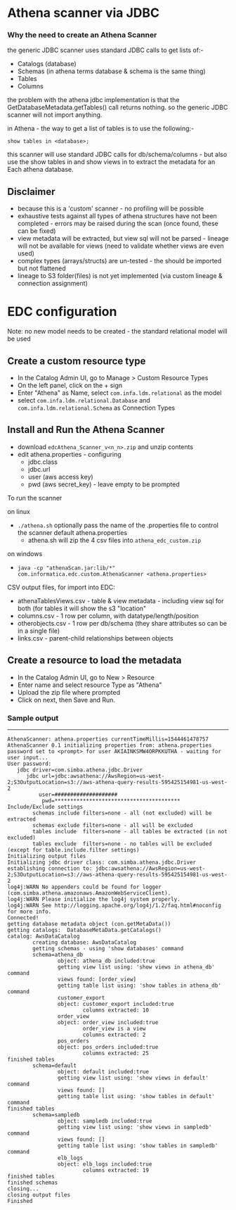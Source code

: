 # Athena scanner via JDBC

### Why the need to create an Athena Scanner

the generic JDBC scanner uses standard JDBC calls to get lists of:-
  * Catalogs (database)
  * Schemas (in athena terms database & schema is the same thing)
  * Tables
  * Columns
  
the problem with the athena jdbc implementation is that the GetDatabaseMetadata.getTables() call returns nothing. so the generic JDBC scanner will not import anything.

in Athena - the way to get a list of tables is to use the following:-

`show tables in <database>;`

this scanner will use standard JDBC calls for db/schema/columns - but also use the show tables in <database> and show views in <database>
to extract the metadata  for an Each athena database.


## Disclaimer

* because this is a 'custom' scanner - no profiling will be possible
* exhaustive tests against all types of athena structures have not been completed - errors may be raised during the scan (once found, these can be fixed)
* view metadata will be extracted, but view sql will not be parsed - lineage will not be available for views (need to validate whether views are even used)
* complex types (arrays/structs) are un-tested - the should be imported but not flattened
* lineage to S3 folder(files) is not yet implemented (via custom lineage & connection assignment)


# EDC configuration

Note:  no new model needs to be created - the standard relational model will be used

Create a custom resource type
-----------------------------

* In the Catalog Admin UI, go to Manage > Custom Resource Types
* On the left panel, click on the + sign
* Enter "Athena" as Name, select `com.infa.ldm.relational` as the model 
* select `com.infa.ldm.relational.Database` and `com.infa.ldm.relational.Schema` as Connection Types


Install and Run the Athena Scanner
----------------------------------

* download `edcAthena_Scanner_v<n_n>.zip` and unzip contents
* edit athena.properties - configuring 
    * jdbc.class
    * jdbc.url
    * user (aws access key)
    * pwd (aws secret_key) - leave empty to be prompted

To run the scanner

on linux
* `./athena.sh`  optionally pass the name of the .properties file to control the scanner default athena.properties
  - athena.sh will zip the 4 csv files into `athena_edc_custom.zip`

on windows
* `java -cp "athenaScan.jar:lib/*" com.informatica.edc.custom.AthenaScanner <athena.properties>`

CSV output files, for import into EDC:
* athenaTablesViews.csv - table & view metadata - including view sql for both (for tables it will show the s3 "location"
* columns.csv           - 1 row per column, with datatype/length/position
* otherobjects.csv      - 1 row per db/schema (they share attributes so can be in a single file)
* links.csv             - parent-child relationships between objects


Create a resource to load the metadata
--------------------------------------

* In the Catalog Admin UI, go to New > Resource
* Enter name and select resource Type as "Athena"
* Upload the zip file where prompted
* Click on next, then Save and Run.

### Sample output
-----------------

```
AthenaScanner: athena.properties currentTimeMillis=1544461478757
AthenaScanner 0.1 initializing properties from: athena.properties
password set to <prompt> for user AKIAINKSMW4ORPKKUTHA - waiting for user input...
User password:
   jdbc driver=com.simba.athena.jdbc.Driver
      jdbc url=jdbc:awsathena://AwsRegion=us-west-2;S3OutputLocation=s3://aws-athena-query-results-595425154981-us-west-2
          user=####################
           pwd=****************************************
Include/Exclude settings
        schemas include filters=none - all (not excluded) will be extracted
        schemas exclude filters=none - all will be excluded
        tables include  filters=none - all tables be extracted (in not excluded)
        tables exclude  filters=none - no tables will be excluded (except for table.include.filter settings)
Initializing output files
Initializing jdbc driver class: com.simba.athena.jdbc.Driver
establishing connection to: jdbc:awsathena://AwsRegion=us-west-2;S3OutputLocation=s3://aws-athena-query-results-595425154981-us-west-2
log4j:WARN No appenders could be found for logger (com.simba.athena.amazonaws.AmazonWebServiceClient).
log4j:WARN Please initialize the log4j system properly.
log4j:WARN See http://logging.apache.org/log4j/1.2/faq.html#noconfig for more info.
Connected!
getting database metadata object (con.getMetaData())
getting catalogs:  DatabaseMetaData.getCatalogs()
catalog: AwsDataCatalog
        creating database: AwsDataCatalog
        getting schemas - using 'show databases' command
        schema=athena_db
                object: athena_db included:true
                getting view list using: 'show views in athena_db' command
                views found: [order_view]
                getting table list using: 'show tables in athena_db' command
                customer_export
                object: customer_export included:true
                        columns extracted: 10
                order_view
                object: order_view included:true
                        order_view is a view
                        columns extracted: 2
                pos_orders
                object: pos_orders included:true
                        columns extracted: 25
finished tables
        schema=default
                object: default included:true
                getting view list using: 'show views in default' command
                views found: []
                getting table list using: 'show tables in default' command
finished tables
        schema=sampledb
                object: sampledb included:true
                getting view list using: 'show views in sampledb' command
                views found: []
                getting table list using: 'show tables in sampledb' command
                elb_logs
                object: elb_logs included:true
                        columns extracted: 19
finished tables
finished schemas
closing...
closing output files
Finished

```


